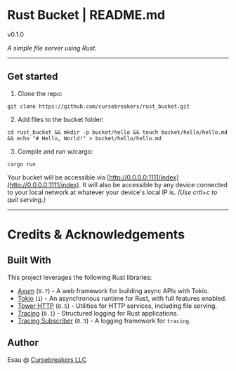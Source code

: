 # Rust Bucket | README.md

v0.1.0

*A simple file server using Rust.*

---

## Get started

1. Clone the repo:

`git clone https://github.com/cursebreakers/rust_bucket.git`

2. Add files to the bucket folder:

`cd rust_bucket && mkdir -p bucket/hello && touch bucket/hello/hello.md && echo "# Hello, World!" > bucket/hello/hello.md`

3. Compile and run w/cargo:

`cargo run`

Your bucket will be accessible via [http://0.0.0.0:1111/index](http://0.0.0.0:1111/index). It will also be accessible by any device connected to your local network at whatever your device's local IP is. *(Use crtl+c to quit serving.)*

---
# Credits & Acknowledgements 

## Built With

This project leverages the following Rust libraries:

- [Axum](https://crates.io/crates/axum) (`0.7`) - A web framework for building async APIs with Tokio.
- [Tokio](https://crates.io/crates/tokio) (`1`) - An asynchronous runtime for Rust, with full features enabled.
- [Tower HTTP](https://crates.io/crates/tower-http) (`0.5`) - Utilities for HTTP services, including file serving.
- [Tracing](https://crates.io/crates/tracing) (`0.1`) - Structured logging for Rust applications.
- [Tracing Subscriber](https://crates.io/crates/tracing-subscriber) (`0.3`) - A logging framework for `tracing`.

## Author

Esau @ [Cursebreakers LLC](https://cursebreakers.net)



